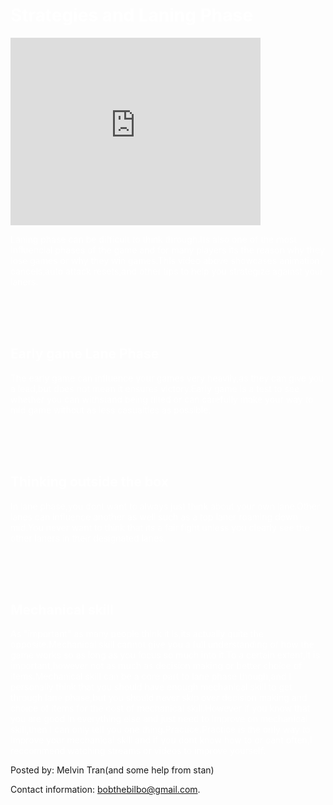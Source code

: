 <DOCTYPE html>
<html>
<head>
<style>
div {
    border: 1px solid black;
    background-color: lightgrey;
    padding: 50px 30px 50px 80px;
}
</style>
</head>
<body background="http://na.leagueoflegends.com/sites/default/files/upload/art/morgana_vs_ahri_3.jpg">
<h1 style="color:white;"><b>Strategies and Laning Phase</b></h1>

<iframe width="400" height="300" src="https://www.youtube.com/embed/N3of74pTLNk" frameborder="0" allowfullscreen></iframe>

<br>
<p style="color:white;">Laning phase can be difficult to think through.Its also one of the most influencial phases of the game and for many players its the reason why they lose games or why they win games.This video above showcases animation cancels,auto attack resets,and other tips to help you strategize against your laners.</p>

<br><br><br>
<h2 style="color:white;"><b>Early game Lane Phase</b></h2>
<p style="color:white;">The early game can influence your games very heavily,as they can give you a lead,but does not mean it ensures victory.Early game is a test to see whether you can withstand being tilted or can carefully make your way to mid game without as less casualties as possible.</p>

<br><br><br>
<h2 style="color:white;"><b>Thinking outside the box</b></h2>
<p style="color:white;">In lane phase,you dont want to always just think about your own lane.Other lanes can influence another as well such as a top laner roaming down mid.You never want to think that its a fair fight unless you clearly see the other laners in their designated lanes.</p>

<br><br><br>
<h2 style="color:white;"><b>Mechanical skill</b></h2>
<p style="color:white;">As "important" as many people think it is,its actually quite the opposite.Mechanical skill cannot give you a full understanding of how the game works so as long as you focus so much into it.To a certain extent,it is important,however not as much as decision making or better choice of items.Mechanical skill can be a core part to lane phase though,and I personally think that you should have enough mechanical skill to get through lane phase,but you should never skip over decision making and choice of items for the cost of mechanical skill.However if you know that you are good in everything else and just need to improve on mechanical skill,then I can only tell you one thing.Practice.Practice is the only way to improve your mechanical skill and if you dont know how to or cant often,I reccommend watching streams or videos to improve yourself.</p>

</body>

<footer>
  <p>Posted by: Melvin Tran(and some help from stan)</p>
  <p>Contact information: <a href="bobthebilbo@gmail.com">
  bobthebilbo@gmail.com</a>.</p>
</footer>
</html>
